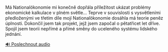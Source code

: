 
Má Nationalökonomie mi konečně dopřála příležitost ukázat problémy ekonomické kalkulace v plném světle… Teprve v souvislosti s vysvětleními předloženými ve třetím díle mojí Nationalökonomie dosáhla má teorie peněz úplnosti. Dokončil jsem tak projekt, jejž jsem započal o pětatřicet let dříve. Spojil jsem teorii nepřímé a přímé směny do uceleného systému lidského jednání.

[🔊 Poslechnout audio](/data/7-paragraphs/audio/chapter_185/para_006-M-Nationalkonomie-mi-konen-dopla-pleitost.mp3)
